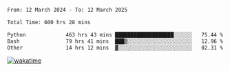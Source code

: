 <!--START_SECTION:waka-->

```txt
From: 12 March 2024 - To: 12 March 2025

Total Time: 600 hrs 28 mins

Python             463 hrs 43 mins ███████████████████░░░░░░   75.44 %
Bash               79 hrs 41 mins  ███▒░░░░░░░░░░░░░░░░░░░░░   12.96 %
Other              14 hrs 12 mins  ▓░░░░░░░░░░░░░░░░░░░░░░░░   02.31 %
```

<!--END_SECTION:waka-->
[![wakatime](https://wakatime.com/badge/user/5f89a63a-5294-4958-ad30-2b3455e63f2a.svg)](https://wakatime.com/@5f89a63a-5294-4958-ad30-2b3455e63f2a)

